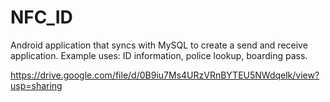 # NFC_ID
Android application that syncs with MySQL to create a send and receive application. Example uses: ID information, police lookup, boarding pass.

https://drive.google.com/file/d/0B9iu7Ms4URzVRnBYTEU5NWdqelk/view?usp=sharing
